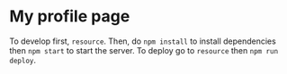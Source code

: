 # My profile page
To develop first, `resource`. Then, do `npm install` to install dependencies then `npm start` to start the server.
To deploy go to `resource` then `npm run deploy`.